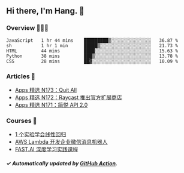 ## Hi there, I'm Hang. 👋

### Overview 👨🏻‍💻

<!--START_SECTION:waka-->
```text
JavaScript   1 hr 44 mins    █████████▒░░░░░░░░░░░░░░░   36.87 % 
sh           1 hr 1 min      █████▒░░░░░░░░░░░░░░░░░░░   21.73 % 
HTML         44 mins         ████░░░░░░░░░░░░░░░░░░░░░   15.63 % 
Python       38 mins         ███▒░░░░░░░░░░░░░░░░░░░░░   13.78 % 
CSS          28 mins         ██▓░░░░░░░░░░░░░░░░░░░░░░   10.09 % 
```
<!--END_SECTION:waka-->

### Articles 📝

<!-- BLOG:START -->
- [Apps 精选 N173：Quit All](http://huhuhang.com/post/product-hunt/product-hunt-n173?from=github)
- [Apps 精选 N172：Raycast 推出官方扩展商店](http://huhuhang.com/post/product-hunt/product-hunt-n172?from=github)
- [Apps 精选 N171：简悦 API 2.0](http://huhuhang.com/post/product-hunt/product-hunt-n171?from=github)<!-- BLOG:END -->

### Courses 🔗

<!-- SYL:START -->
- [1 个实验学会线性回归](https://lanqiao.cn/courses/4855)
- [AWS Lambda 开发企业微信消息机器人](https://lanqiao.cn/courses/2868)
- [FAST.AI 深度学习实践课程](https://lanqiao.cn/courses/1445)
<!-- SYL:END -->

##### ✓ Automatically updated by [GitHub Action](https://github.com/huhuhang/huhuhang/actions).
